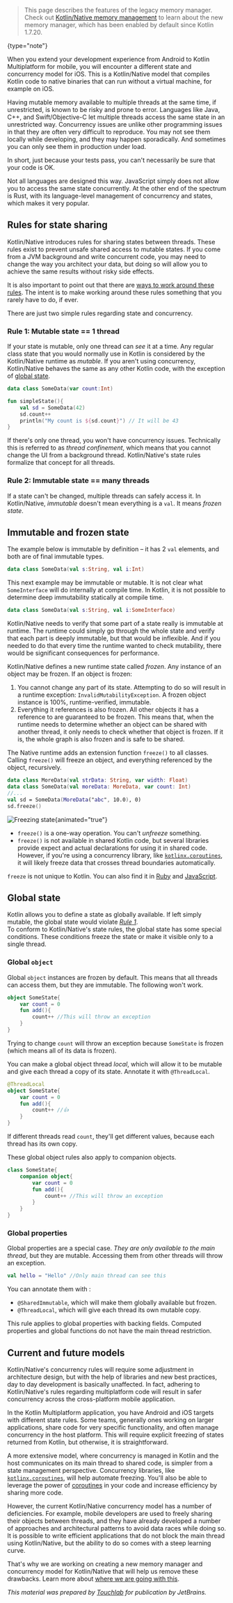 [//]: # (title: Concurrency overview)

> This page describes the features of the legacy memory manager. Check out [Kotlin/Native memory management](native-memory-manager.md)
> to learn about the new memory manager, which has been enabled by default since Kotlin 1.7.20.
>
{type="note"}

When you extend your development experience from Android to Kotlin Multiplatform for mobile, you will encounter a different state 
and concurrency model for iOS. This is a Kotlin/Native model that compiles Kotlin code to native binaries that can run without a virtual machine, for example on iOS. 

Having mutable memory available to multiple threads at the same time, if unrestricted, is known to be risky and prone to error. 
Languages like Java, C++, and Swift/Objective-C let multiple threads access the same state in an unrestricted way. Concurrency issues are unlike other programming issues in that they are 
often very difficult to reproduce. You may not see them locally while developing, and they may happen sporadically. 
And sometimes you can only see them in production under load.

In short, just because your tests pass, you can't necessarily be sure that your code is OK.

Not all languages are designed this way. JavaScript simply does not 
allow you to access the same state concurrently. At the other end of the spectrum is Rust, with its
language-level management of concurrency and states, which makes it very popular. 

## Rules for state sharing 

Kotlin/Native introduces rules for sharing states between threads. These rules exist to prevent unsafe shared 
access to mutable states. If you come from a JVM background and write concurrent code, you may need to change the way 
you architect your data, but doing so will allow you to achieve the same results without risky side effects.

It is also important to point out that there are [ways to work around these rules](multiplatform-mobile-concurrent-mutability.md). 
The intent is to make working around these rules something that you rarely have to do, if ever.

There are just two simple rules regarding state and concurrency.

### Rule 1: Mutable state == 1 thread

If your state is mutable, only one thread can _see_ it at a time. Any regular class state that 
you would normally use in Kotlin is considered by the Kotlin/Native runtime as _mutable_. If you aren't using concurrency, 
Kotlin/Native behaves the same as any other Kotlin code, with the exception of [global state](#global-state).

```kotlin
data class SomeData(var count:Int)

fun simpleState(){
    val sd = SomeData(42)
    sd.count++
    println("My count is ${sd.count}") // It will be 43
}
```

If there's only one thread, you won't have concurrency issues. Technically this is referred 
to as _thread confinement_, which means that you cannot change the UI from a background thread. Kotlin/Native's state rules 
formalize that concept for all threads.

### Rule 2: Immutable state == many threads

If a state can't be changed, multiple threads can safely access it.
In Kotlin/Native, _immutable_ doesn't mean everything is a `val`. It means _frozen state_.

## Immutable and frozen state

The example below is immutable by definition – it has 2 `val` elements, and both are of final immutable types.

```kotlin
data class SomeData(val s:String, val i:Int)
```

This next example may be immutable or mutable. It is not clear what `SomeInterface` will do internally at compile time. 
In Kotlin, it is not possible to determine deep immutability statically at compile time.

```kotlin
data class SomeData(val s:String, val i:SomeInterface)
```

Kotlin/Native needs to verify that some part of a state really is immutable at runtime. The runtime could simply go 
through the whole state and verify that each part is deeply immutable, but that would be inflexible. And if you needed 
to do that every time the runtime wanted to check mutability, there would be significant consequences for performance.

Kotlin/Native defines a new runtime state called _frozen_. Any instance of an object may be frozen. If an object is frozen:

1. You cannot change any part of its state. Attempting to do so will result in a runtime exception: `InvalidMutabilityException`. 
A frozen object instance is 100%, runtime-verified, immutable.
2. Everything it references is also frozen. All other objects it has a reference to are guaranteed to be frozen. This means that, 
when the runtime needs to determine whether an object can be shared with another thread, it only needs to check whether that object 
is frozen. If it is, the whole graph is also frozen and is safe to be shared.

The Native runtime adds an extension function `freeze()` to all classes. Calling `freeze()` will freeze an object, and everything 
referenced by the object, recursively.

```kotlin
data class MoreData(val strData: String, var width: Float)
data class SomeData(val moreData: MoreData, var count: Int)
//...
val sd = SomeData(MoreData("abc", 10.0), 0)
sd.freeze()
```

![Freezing state](freezing-state.png){animated="true"}

* `freeze()` is a one-way operation. You can't _unfreeze_ something.
* `freeze()` is not available in shared Kotlin code, but several libraries provide expect and actual declarations
 for using it in shared code. However, if you're using a concurrency library, like [`kotlinx.coroutines`](https://github.com/Kotlin/kotlinx.coroutines), it will 
likely freeze data that crosses thread boundaries automatically. 

`freeze` is not unique to Kotlin. You can also find it in [Ruby](https://www.honeybadger.io/blog/when-to-use-freeze-and-frozen-in-ruby/) and [JavaScript](https://developer.mozilla.org/en-US/docs/Web/JavaScript/Reference/Global_Objects/Object/freeze).

## Global state

Kotlin allows you to define a state as globally available. If left simply mutable, the global state would violate [_Rule 1_](#rule-1-mutable-state-1-thread).  
To conform to Kotlin/Native's state rules, the global state has some special conditions. 
These conditions freeze the state or make it visible only to a single thread.

### Global `object`

Global `object` instances are frozen by default. This means that all threads can access them, but they are immutable. The following won't work.

```kotlin
object SomeState{
    var count = 0
    fun add(){
        count++ //This will throw an exception
    }
}
```

Trying to change `count` will throw an exception because `SomeState` is frozen (which means all of its data is frozen).

You can make a global object thread _local_, which will allow it to be mutable and give each thread a copy of its state. 
Annotate it with `@ThreadLocal`.

```kotlin
@ThreadLocal
object SomeState{
    var count = 0
    fun add(){
        count++ //👍
    }
}
```

If different threads read `count`, they'll get different values, because each thread has its own copy.

These global object rules also apply to companion objects.

```kotlin
class SomeState{
    companion object{
        var count = 0
        fun add(){
            count++ //This will throw an exception
        }
    }
}
```

### Global properties

Global properties are a special case. *They are only available to the main thread*, but they are mutable. Accessing them from 
other threads will throw an exception.

```kotlin
val hello = "Hello" //Only main thread can see this
```

You can annotate them with :

* `@SharedImmutable`, which will make them globally available but frozen.
* `@ThreadLocal`, which will give each thread its own mutable copy.

This rule applies to global properties with backing fields. Computed properties and global functions do not have the main 
thread restriction.

## Current and future models

Kotlin/Native's concurrency rules will require some adjustment in architecture design, but with the help of libraries and
new best practices, day to day development is basically unaffected. In fact, adhering to Kotlin/Native's rules regarding 
multiplatform code will result in safer concurrency across the cross-platform mobile application.

In the Kotlin Multiplatform application, you have Android and iOS targets with different state rules. Some teams, generally ones working on 
larger applications, share code for very specific functionality, and often manage concurrency in the host platform. 
This will require explicit freezing of states returned from Kotlin, but otherwise, it is straightforward. 

A more extensive model, where concurrency is managed in Kotlin 
and the host communicates on its main thread to shared code, is simpler from a state management perspective. 
Concurrency libraries, like [`kotlinx.coroutines`](https://github.com/Kotlin/kotlinx.coroutines), 
will help automate freezing. You'll also be able to leverage the power of [coroutines](coroutines-overview.md) 
in your code and increase efficiency by sharing more code.

However, the current Kotlin/Native concurrency model has a number of deficiencies. For example, mobile developers are used to freely 
sharing their objects between threads, and they have already developed a number of approaches and architectural patterns to 
avoid data races while doing so. It is possible to write efficient applications that do not block the main thread using 
Kotlin/Native, but the ability to do so comes with a steep learning curve.

That's why we are working on creating a new memory manager and concurrency model for Kotlin/Native that will help us remove these 
drawbacks. Learn more about [where we are going with this](https://blog.jetbrains.com/kotlin/2020/07/kotlin-native-memory-management-roadmap/).

_This material was prepared by [Touchlab](https://touchlab.co/) for publication by JetBrains._
